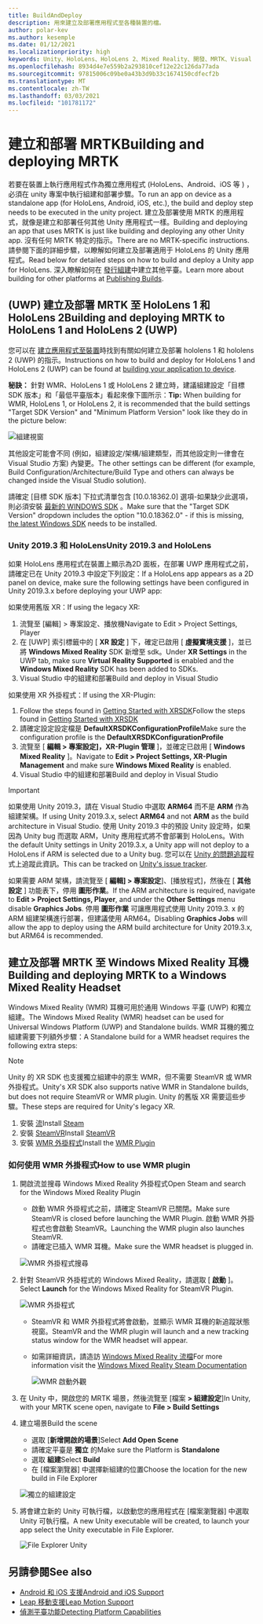 ```yaml
---
title: BuildAndDeploy
description: 用來建立及部署應用程式至各種裝置的檔。
author: polar-kev
ms.author: kesemple
ms.date: 01/12/2021
ms.localizationpriority: high
keywords: Unity、HoloLens、HoloLens 2、Mixed Reality、開發、MRTK、Visual Studio、Android、IOS
ms.openlocfilehash: 8934d4e7e559b2a293810cef12e22c126da77ada
ms.sourcegitcommit: 97815006c09be0a43b3d9b33c1674150cdfecf2b
ms.translationtype: MT
ms.contentlocale: zh-TW
ms.lasthandoff: 03/03/2021
ms.locfileid: "101781172"
---
```

# <a name="building-and-deploying-mrtk"></a><span data-ttu-id="f13af-104">建立和部署 MRTK</span><span class="sxs-lookup"><span data-stu-id="f13af-104">Building and deploying MRTK</span></span>

<span data-ttu-id="f13af-105">若要在裝置上執行應用程式作為獨立應用程式 (HoloLens、Android、iOS 等 ) ，必須在 unity 專案中執行組建和部署步驟。</span><span class="sxs-lookup"><span data-stu-id="f13af-105">To run an app on device as a standalone app (for HoloLens, Android, iOS, etc.), the build and deploy step needs to be executed in the unity project.</span></span> <span data-ttu-id="f13af-106">建立及部署使用 MRTK 的應用程式，就像是建立和部署任何其他 Unity 應用程式一樣。</span><span class="sxs-lookup"><span data-stu-id="f13af-106">Building and deploying an app that uses MRTK is just like building and deploying any other Unity app.</span></span> <span data-ttu-id="f13af-107">沒有任何 MRTK 特定的指示。</span><span class="sxs-lookup"><span data-stu-id="f13af-107">There are no MRTK-specific instructions.</span></span> <span data-ttu-id="f13af-108">請參閱下面的詳細步驟，以瞭解如何建立及部署適用于 HoloLens 的 Unity 應用程式。</span><span class="sxs-lookup"><span data-stu-id="f13af-108">Read below for detailed steps on how to build and deploy a Unity app for HoloLens.</span></span>  <span data-ttu-id="f13af-109">深入瞭解如何在 [發行組建](https://docs.unity3d.com/Manual/PublishingBuilds.html)中建立其他平臺。</span><span class="sxs-lookup"><span data-stu-id="f13af-109">Learn more about building for other platforms at [Publishing Builds](https://docs.unity3d.com/Manual/PublishingBuilds.html).</span></span>

## <a name="building-and-deploying-mrtk-to-hololens-1-and-hololens-2-uwp"></a><span data-ttu-id="f13af-110"> (UWP) 建立及部署 MRTK 至 HoloLens 1 和 HoloLens 2</span><span class="sxs-lookup"><span data-stu-id="f13af-110">Building and deploying MRTK to HoloLens 1 and HoloLens 2 (UWP)</span></span>

<span data-ttu-id="f13af-111">您可以在 [建立應用程式至裝置](https://docs.microsoft.com/windows/mixed-reality/mrlearning-base-ch1#build-your-application-to-your-device)時找到有關如何建立及部署 hololens 1 和 hololens 2 (UWP) 的指示。</span><span class="sxs-lookup"><span data-stu-id="f13af-111">Instructions on how to build and deploy for HoloLens 1 and HoloLens 2 (UWP) can be found at [building your application to device](https://docs.microsoft.com/windows/mixed-reality/mrlearning-base-ch1#build-your-application-to-your-device).</span></span>

<span data-ttu-id="f13af-112">**秘訣：** 針對 WMR、HoloLens 1 或 HoloLens 2 建立時，建議組建設定「目標 SDK 版本」和「最低平臺版本」看起來像下圖所示：</span><span class="sxs-lookup"><span data-stu-id="f13af-112">**Tip:** When building for WMR, HoloLens 1, or HoloLens 2, it is recommended that the build settings "Target SDK Version" and "Minimum Platform Version" look like they do in the picture below:</span></span>

![組建視窗](../features/images/getting-started/BuildWindow.png)

<span data-ttu-id="f13af-114">其他設定可能會不同 (例如，組建設定/架構/組建類型，而其他設定則一律會在 Visual Studio 方案) 內變更。</span><span class="sxs-lookup"><span data-stu-id="f13af-114">The other settings can be different (for example, Build Configuration/Architecture/Build Type and others can always be changed inside the Visual Studio solution).</span></span>

<span data-ttu-id="f13af-115">請確定 [目標 SDK 版本] 下拉式清單包含 [10.0.18362.0] 選項-如果缺少此選項，則必須安裝 [最新的 WINDOWS SDK](https://developer.microsoft.com/windows/downloads/windows-10-sdk) 。</span><span class="sxs-lookup"><span data-stu-id="f13af-115">Make sure that the "Target SDK Version" dropdown includes the option "10.0.18362.0" - if this is missing, [the latest Windows SDK](https://developer.microsoft.com/windows/downloads/windows-10-sdk) needs to be installed.</span></span>

### <a name="unity-20193-and-hololens"></a><span data-ttu-id="f13af-116">Unity 2019.3 和 HoloLens</span><span class="sxs-lookup"><span data-stu-id="f13af-116">Unity 2019.3 and HoloLens</span></span>

<span data-ttu-id="f13af-117">如果 HoloLens 應用程式在裝置上顯示為2D 面板，在部署 UWP 應用程式之前，請確定已在 Unity 2019.3 中設定下列設定：</span><span class="sxs-lookup"><span data-stu-id="f13af-117">If a HoloLens app appears as a 2D panel on device, make sure the following settings have been configured in Unity 2019.3.x before deploying your UWP app:</span></span>

<span data-ttu-id="f13af-118">如果使用舊版 XR：</span><span class="sxs-lookup"><span data-stu-id="f13af-118">If using the legacy XR:</span></span>

1. <span data-ttu-id="f13af-119">流覽至 [編輯] > 專案設定、播放機</span><span class="sxs-lookup"><span data-stu-id="f13af-119">Navigate to Edit > Project Settings, Player</span></span>
1. <span data-ttu-id="f13af-120">在 [UWP] 索引標籤中的 [ **XR 設定** ] 下，確定已啟用 [ **虛擬實境支援** ]，並已將 **Windows Mixed Reality** SDK 新增至 sdk。</span><span class="sxs-lookup"><span data-stu-id="f13af-120">Under **XR Settings** in the UWP tab, make sure **Virtual Reality Supported** is enabled and the **Windows Mixed Reality** SDK has been added to SDKs.</span></span>
1. <span data-ttu-id="f13af-121">Visual Studio 中的組建和部署</span><span class="sxs-lookup"><span data-stu-id="f13af-121">Build and deploy in Visual Studio</span></span>

<span data-ttu-id="f13af-122">如果使用 XR 外掛程式：</span><span class="sxs-lookup"><span data-stu-id="f13af-122">If using the XR-Plugin:</span></span>

1. <span data-ttu-id="f13af-123">Follow the steps found in [Getting Started with XRSDK](../configuration/GettingStartedWithMRTKAndXRSDK.md)</span><span class="sxs-lookup"><span data-stu-id="f13af-123">Follow the steps found in [Getting Started with XRSDK](../configuration/GettingStartedWithMRTKAndXRSDK.md)</span></span>
1. <span data-ttu-id="f13af-124">請確定設定設定檔是 **DefaultXRSDKConfigurationProfile**</span><span class="sxs-lookup"><span data-stu-id="f13af-124">Make sure the configuration profile is the **DefaultXRSDKConfigurationProfile**</span></span>
1. <span data-ttu-id="f13af-125">流覽至 [ **編輯 > 專案設定]，XR-Plugin 管理** ]，並確定已啟用 [ **Windows Mixed Reality** ]。</span><span class="sxs-lookup"><span data-stu-id="f13af-125">Navigate to **Edit > Project Settings, XR-Plugin Management** and make sure **Windows Mixed Reality** is enabled.</span></span>
1. <span data-ttu-id="f13af-126">Visual Studio 中的組建和部署</span><span class="sxs-lookup"><span data-stu-id="f13af-126">Build and deploy in Visual Studio</span></span>

>[!IMPORTANT]
> <span data-ttu-id="f13af-127">如果使用 Unity 2019.3，請在 Visual Studio 中選取 **ARM64** 而不是 **ARM** 作為組建架構。</span><span class="sxs-lookup"><span data-stu-id="f13af-127">If using Unity 2019.3.x, select **ARM64** and not **ARM** as the build architecture in Visual Studio.</span></span> <span data-ttu-id="f13af-128">使用 Unity 2019.3 中的預設 Unity 設定時，如果因為 Unity bug 而選取 ARM，Unity 應用程式將不會部署到 HoloLens。</span><span class="sxs-lookup"><span data-stu-id="f13af-128">With the default Unity settings in Unity 2019.3.x, a Unity app will not deploy to a HoloLens if ARM is selected due to a Unity bug.</span></span> <span data-ttu-id="f13af-129">您可以在 [Unity 的問題追蹤](https://issuetracker.unity3d.com/issues/enabling-graphics-jobs-in-2019-dot-3-x-results-in-a-crash-or-nothing-rendering-on-hololens-2)程式上追蹤此資訊。</span><span class="sxs-lookup"><span data-stu-id="f13af-129">This can be tracked on [Unity's issue tracker](https://issuetracker.unity3d.com/issues/enabling-graphics-jobs-in-2019-dot-3-x-results-in-a-crash-or-nothing-rendering-on-hololens-2).</span></span>
>
> <span data-ttu-id="f13af-130">如果需要 ARM 架構，請流覽至 [ **編輯] > 專案設定**]、[播放程式]，然後在 [ **其他設定** ] 功能表下，停用 **圖形作業**。</span><span class="sxs-lookup"><span data-stu-id="f13af-130">If the ARM architecture is required, navigate to **Edit > Project Settings, Player**, and under the **Other Settings** menu disable **Graphics Jobs**.</span></span> <span data-ttu-id="f13af-131">停用 **圖形作業** 可讓應用程式使用 Unity 2019.3. x 的 ARM 組建架構進行部署，但建議使用 ARM64。</span><span class="sxs-lookup"><span data-stu-id="f13af-131">Disabling **Graphics Jobs** will allow the app to deploy using the ARM build architecture for Unity 2019.3.x, but ARM64 is recommended.</span></span>

## <a name="building-and-deploying-mrtk-to-a-windows-mixed-reality-headset"></a><span data-ttu-id="f13af-132">建立及部署 MRTK 至 Windows Mixed Reality 耳機</span><span class="sxs-lookup"><span data-stu-id="f13af-132">Building and deploying MRTK to a Windows Mixed Reality Headset</span></span>

<span data-ttu-id="f13af-133">Windows Mixed Reality (WMR) 耳機可用於通用 Windows 平臺 (UWP) 和獨立組建。</span><span class="sxs-lookup"><span data-stu-id="f13af-133">The Windows Mixed Reality (WMR) headset can be used for Universal Windows Platform (UWP) and Standalone builds.</span></span>  <span data-ttu-id="f13af-134">WMR 耳機的獨立組建需要下列額外步驟：</span><span class="sxs-lookup"><span data-stu-id="f13af-134">A Standalone build for a WMR headset requires the following extra steps:</span></span>

> [!NOTE]
> <span data-ttu-id="f13af-135">Unity 的 XR SDK 也支援獨立組建中的原生 WMR，但不需要 SteamVR 或 WMR 外掛程式。</span><span class="sxs-lookup"><span data-stu-id="f13af-135">Unity's XR SDK also supports native WMR in Standalone builds, but does not require SteamVR or WMR plugin.</span></span> <span data-ttu-id="f13af-136">Unity 的舊版 XR 需要這些步驟。</span><span class="sxs-lookup"><span data-stu-id="f13af-136">These steps are required for Unity's legacy XR.</span></span>

1. <span data-ttu-id="f13af-137">安裝 [流](https://store.steampowered.com/about/)</span><span class="sxs-lookup"><span data-stu-id="f13af-137">Install [Steam](https://store.steampowered.com/about/)</span></span>
1. <span data-ttu-id="f13af-138">安裝 [SteamVR](https://store.steampowered.com/app/250820/SteamVR/)</span><span class="sxs-lookup"><span data-stu-id="f13af-138">Install [SteamVR](https://store.steampowered.com/app/250820/SteamVR/)</span></span>
1. <span data-ttu-id="f13af-139">安裝 [WMR 外掛程式](https://store.steampowered.com/app/719950/Windows_Mixed_Reality_for_SteamVR/)</span><span class="sxs-lookup"><span data-stu-id="f13af-139">Install the [WMR Plugin](https://store.steampowered.com/app/719950/Windows_Mixed_Reality_for_SteamVR/)</span></span>

### <a name="how-to-use-wmr-plugin"></a><span data-ttu-id="f13af-140">如何使用 WMR 外掛程式</span><span class="sxs-lookup"><span data-stu-id="f13af-140">How to use WMR plugin</span></span>

1. <span data-ttu-id="f13af-141">開啟流並搜尋 Windows Mixed Reality 外掛程式</span><span class="sxs-lookup"><span data-stu-id="f13af-141">Open Steam and search for the Windows Mixed Reality Plugin</span></span>
    - <span data-ttu-id="f13af-142">啟動 WMR 外掛程式之前，請確定 SteamVR 已關閉。</span><span class="sxs-lookup"><span data-stu-id="f13af-142">Make sure SteamVR is closed before launching the WMR Plugin.</span></span> <span data-ttu-id="f13af-143">啟動 WMR 外掛程式也會啟動 SteamVR。</span><span class="sxs-lookup"><span data-stu-id="f13af-143">Launching the WMR plugin also launches SteamVR.</span></span>
    - <span data-ttu-id="f13af-144">請確定已插入 WMR 耳機。</span><span class="sxs-lookup"><span data-stu-id="f13af-144">Make sure the WMR headset is plugged in.</span></span>

    ![WMR 外掛程式搜尋](../features/images/build-deploy/wmr/SteamSearchWMRPlugin.png)

1. <span data-ttu-id="f13af-146">針對 SteamVR 外掛程式的 Windows Mixed Reality，請選取 [ **啟動** ]。</span><span class="sxs-lookup"><span data-stu-id="f13af-146">Select **Launch** for the Windows Mixed Reality for SteamVR Plugin.</span></span>

    ![WMR 外掛程式](../features/images/build-deploy/wmr/WMRPlugin.png)

    - <span data-ttu-id="f13af-148">SteamVR 和 WMR 外掛程式將會啟動，並顯示 WMR 耳機的新追蹤狀態視窗。</span><span class="sxs-lookup"><span data-stu-id="f13af-148">SteamVR and the WMR plugin will launch and a new tracking status window for the WMR headset will appear.</span></span>
    - <span data-ttu-id="f13af-149">如需詳細資訊，請造訪 [Windows Mixed Reality 流檔](https://support.microsoft.com/help/4053622/windows-10-play-steamvr-games-in-windows-mixed-reality)</span><span class="sxs-lookup"><span data-stu-id="f13af-149">For more information visit the [Windows Mixed Reality Steam Documentation](https://support.microsoft.com/help/4053622/windows-10-play-steamvr-games-in-windows-mixed-reality)</span></span>

        ![WMR 啟動外觀](../features/images/build-deploy/wmr/WMRPluginActive.png)

1. <span data-ttu-id="f13af-151">在 Unity 中，開啟您的 MRTK 場景，然後流覽至 [檔案 **> 組建設定**]</span><span class="sxs-lookup"><span data-stu-id="f13af-151">In Unity, with your MRTK scene open, navigate to **File > Build Settings**</span></span>

1. <span data-ttu-id="f13af-152">建立場景</span><span class="sxs-lookup"><span data-stu-id="f13af-152">Build the scene</span></span>
    - <span data-ttu-id="f13af-153">選取 [**新增開啟的場景**]</span><span class="sxs-lookup"><span data-stu-id="f13af-153">Select **Add Open Scene**</span></span>
    - <span data-ttu-id="f13af-154">請確定平臺是 **獨立** 的</span><span class="sxs-lookup"><span data-stu-id="f13af-154">Make sure the Platform is **Standalone**</span></span>
    - <span data-ttu-id="f13af-155">選取 **組建**</span><span class="sxs-lookup"><span data-stu-id="f13af-155">Select **Build**</span></span>
    - <span data-ttu-id="f13af-156">在 [檔案瀏覽器] 中選擇新組建的位置</span><span class="sxs-lookup"><span data-stu-id="f13af-156">Choose the location for the new build in File Explorer</span></span>

    ![獨立的組建設定](../features/images/build-deploy/wmr/BuildSettingsStandaloneUnity.png)

1. <span data-ttu-id="f13af-158">將會建立新的 Unity 可執行檔，以啟動您的應用程式在 [檔案瀏覽器] 中選取 Unity 可執行檔。</span><span class="sxs-lookup"><span data-stu-id="f13af-158">A new Unity executable will be created, to launch your app select the Unity executable in File Explorer.</span></span>

    ![File Explorer Unity](../features/images/build-deploy/wmr/FileExplorerUnityExe.png)

## <a name="see-also"></a><span data-ttu-id="f13af-160">另請參閱</span><span class="sxs-lookup"><span data-stu-id="f13af-160">See also</span></span>

- [<span data-ttu-id="f13af-161">Android 和 iOS 支援</span><span class="sxs-lookup"><span data-stu-id="f13af-161">Android and iOS Support</span></span>](../features/cross-platform/UsingARFoundation.md)
- [<span data-ttu-id="f13af-162">Leap 移動支援</span><span class="sxs-lookup"><span data-stu-id="f13af-162">Leap Motion Support</span></span>](../features/cross-platform/LeapMotionMRTK.md)
- [<span data-ttu-id="f13af-163">偵測平臺功能</span><span class="sxs-lookup"><span data-stu-id="f13af-163">Detecting Platform Capabilities</span></span>](../features/cross-platform/DetectingPlatformCapabilities.md)
